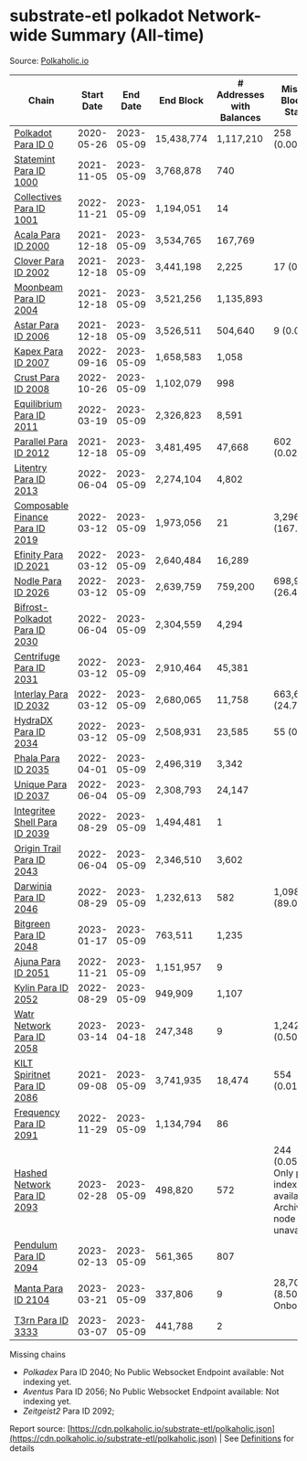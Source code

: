 # substrate-etl polkadot Network-wide Summary (All-time)

Source: [Polkaholic.io](https://polkaholic.io)


| Chain            | Start Date | End Date | End Block | # Addresses with Balances | Missing Blocks / Status |
| ---------------- | ---------- | ---------| --------- | ------------------------- | ----------------------- |
| [Polkadot Para ID 0](/polkadot/0-polkadot) | 2020-05-26 | 2023-05-09 | 15,438,774 |  1,117,210 | 258 (0.00%)  |
| [Statemint Para ID 1000](/polkadot/1000-statemint) | 2021-11-05 | 2023-05-09 | 3,768,878 |  740 |    |
| [Collectives Para ID 1001](/polkadot/1001-collectives) | 2022-11-21 | 2023-05-09 | 1,194,051 |  14 |    |
| [Acala Para ID 2000](/polkadot/2000-acala) | 2021-12-18 | 2023-05-09 | 3,534,765 |  167,769 |    |
| [Clover Para ID 2002](/polkadot/2002-clover) | 2021-12-18 | 2023-05-09 | 3,441,198 |  2,225 | 17 (0.00%)  |
| [Moonbeam Para ID 2004](/polkadot/2004-moonbeam) | 2021-12-18 | 2023-05-09 | 3,521,256 |  1,135,893 |    |
| [Astar Para ID 2006](/polkadot/2006-astar) | 2021-12-18 | 2023-05-09 | 3,526,511 |  504,640 | 9 (0.00%)  |
| [Kapex Para ID 2007](/polkadot/2007-kapex) | 2022-09-16 | 2023-05-09 | 1,658,583 |  1,058 |    |
| [Crust Para ID 2008](/polkadot/2008-crust) | 2022-10-26 | 2023-05-09 | 1,102,079 |  998 |    |
| [Equilibrium Para ID 2011](/polkadot/2011-equilibrium) | 2022-03-19 | 2023-05-09 | 2,326,823 |  8,591 |    |
| [Parallel Para ID 2012](/polkadot/2012-parallel) | 2021-12-18 | 2023-05-09 | 3,481,495 |  47,668 | 602 (0.02%)  |
| [Litentry Para ID 2013](/polkadot/2013-litentry) | 2022-06-04 | 2023-05-09 | 2,274,104 |  4,802 |    |
| [Composable Finance Para ID 2019](/polkadot/2019-composable) | 2022-03-12 | 2023-05-09 | 1,973,056 |  21 | 3,296,718 (167.09%)  |
| [Efinity Para ID 2021](/polkadot/2021-efinity) | 2022-03-12 | 2023-05-09 | 2,640,484 |  16,289 |    |
| [Nodle Para ID 2026](/polkadot/2026-nodle) | 2022-03-12 | 2023-05-09 | 2,639,759 |  759,200 | 698,978 (26.48%)  |
| [Bifrost-Polkadot Para ID 2030](/polkadot/2030-bifrost-dot) | 2022-06-04 | 2023-05-09 | 2,304,559 |  4,294 |    |
| [Centrifuge Para ID 2031](/polkadot/2031-centrifuge) | 2022-03-12 | 2023-05-09 | 2,910,464 |  45,381 |    |
| [Interlay Para ID 2032](/polkadot/2032-interlay) | 2022-03-12 | 2023-05-09 | 2,680,065 |  11,758 | 663,696 (24.76%)  |
| [HydraDX Para ID 2034](/polkadot/2034-hydradx) | 2022-03-12 | 2023-05-09 | 2,508,931 |  23,585 | 55 (0.00%)  |
| [Phala Para ID 2035](/polkadot/2035-phala) | 2022-04-01 | 2023-05-09 | 2,496,319 |  3,342 |    |
| [Unique Para ID 2037](/polkadot/2037-unique) | 2022-06-04 | 2023-05-09 | 2,308,793 |  24,147 |    |
| [Integritee Shell Para ID 2039](/polkadot/2039-integritee-shell) | 2022-08-29 | 2023-05-09 | 1,494,481 |  1 |    |
| [Origin Trail Para ID 2043](/polkadot/2043-origintrail) | 2022-06-04 | 2023-05-09 | 2,346,510 |  3,602 |    |
| [Darwinia Para ID 2046](/polkadot/2046-darwinia) | 2022-08-29 | 2023-05-09 | 1,232,613 |  582 | 1,098,057 (89.08%)  |
| [Bitgreen Para ID 2048](/polkadot/2048-bitgreen) | 2023-01-17 | 2023-05-09 | 763,511 |  1,235 |    |
| [Ajuna Para ID 2051](/polkadot/2051-ajuna) | 2022-11-21 | 2023-05-09 | 1,151,957 |  9 |    |
| [Kylin Para ID 2052](/polkadot/2052-kylin) | 2022-08-29 | 2023-05-09 | 949,909 |  1,107 |    |
| [Watr Network Para ID 2058](/polkadot/2058-watr) | 2023-03-14 | 2023-04-18 | 247,348 |  9 | 1,242 (0.50%)  |
| [KILT Spiritnet Para ID 2086](/polkadot/2086-kilt) | 2021-09-08 | 2023-05-09 | 3,741,935 |  18,474 | 554 (0.01%)  |
| [Frequency Para ID 2091](/polkadot/2091-frequency) | 2022-11-29 | 2023-05-09 | 1,134,794 |  86 |    |
| [Hashed Network Para ID 2093](/polkadot/2093-hashed) | 2023-02-28 | 2023-05-09 | 498,820 |  572 | 244 (0.05%) Only partial index available: Archive node unavailable |
| [Pendulum Para ID 2094](/polkadot/2094-pendulum) | 2023-02-13 | 2023-05-09 | 561,365 |  807 |    |
| [Manta Para ID 2104](/polkadot/2104-manta) | 2023-03-21 | 2023-05-09 | 337,806 |  9 | 28,703 (8.50%) Onboarding |
| [T3rn Para ID 3333](/polkadot/3333-t3rn) | 2023-03-07 | 2023-05-09 | 441,788 |  2 |    |

Missing chains


* *Polkadex* Para ID 2040; No Public Websocket Endpoint available: Not indexing yet.
* *Aventus* Para ID 2056; No Public Websocket Endpoint available: Not indexing yet.
* *Zeitgeist2* Para ID 2092; 

Report source: [https://cdn.polkaholic.io/substrate-etl/polkaholic.json](https://cdn.polkaholic.io/substrate-etl/polkaholic.json) | See [Definitions](/DEFINITIONS.md) for details
